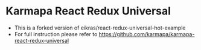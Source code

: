 # Karmapa React Redux Universal

- This is a forked version of eikras/react-redux-universal-hot-example
- For full instruction please refer to https://github.com/karmapa/karmapa-react-redux-universal
